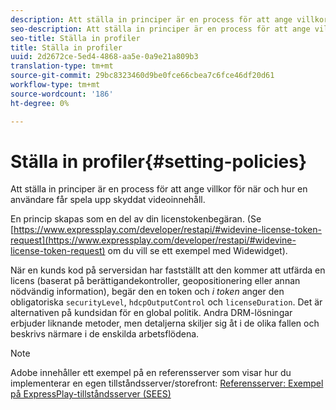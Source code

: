 ```yaml
---
description: Att ställa in principer är en process för att ange villkor för när och hur en användare får spela upp skyddat videoinnehåll.
seo-description: Att ställa in principer är en process för att ange villkor för när och hur en användare får spela upp skyddat videoinnehåll.
seo-title: Ställa in profiler
title: Ställa in profiler
uuid: 2d2672ce-5ed4-4868-aa5e-0a9e21a809b3
translation-type: tm+mt
source-git-commit: 29bc8323460d9be0fce66cbea7c6fce46df20d61
workflow-type: tm+mt
source-wordcount: '186'
ht-degree: 0%

---
```



# Ställa in profiler{#setting-policies}

Att ställa in principer är en process för att ange villkor för när och hur en användare får spela upp skyddat videoinnehåll.

En princip skapas som en del av din licenstokenbegäran. (Se [https://www.expressplay.com/developer/restapi/#widevine-license-token-request](https://www.expressplay.com/developer/restapi/#widevine-license-token-request) om du vill se ett exempel med Widewidget).

När en kunds kod på serversidan har fastställt att den kommer att utfärda en licens (baserat på berättigandekontroller, geopositionering eller annan nödvändig information), begär den en token och *i token* anger den obligatoriska `securityLevel`, `hdcpOutputControl` och `licenseDuration`. Det är alternativen på kundsidan för en global politik. Andra DRM-lösningar erbjuder liknande metoder, men detaljerna skiljer sig åt i de olika fallen och beskrivs närmare i de enskilda arbetsflödena.

>[!NOTE]
>
>Adobe innehåller ett exempel på en referensserver som visar hur du implementerar en egen tillståndsserver/storefront: [Referensserver: Exempel på ExpressPlay-tillståndsserver (SEES)](../../multi-drm-workflows/feature-topics/sees-reference-server.md)

